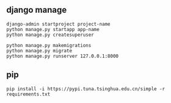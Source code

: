 ## django manage

```shell
django-admin startproject project-name
python manage.py startapp app-name
python manage.py createsuperuser

python manage.py makemigrations
python manage.py migrate
python manage.py runserver 127.0.0.1:8000
```

## pip

```shell
pip install -i https://pypi.tuna.tsinghua.edu.cn/simple -r requirements.txt
```